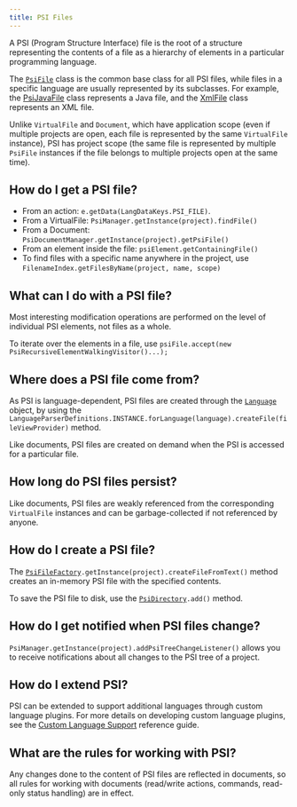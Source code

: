 ```yaml
---
title: PSI Files
---
```


A PSI (Program Structure Interface) file is the root of a structure representing the contents of a file as a hierarchy of elements in a particular programming language.

The [`PsiFile`](upsource:///platform/core-api/src/com/intellij/psi/PsiFile.java) class is the common base class for all PSI files, while files in a specific language are usually represented by its subclasses.  For example, the [PsiJavaFile](upsource:///java/java-psi-api/src/com/intellij/psi/PsiJavaFile.java) class represents a Java file, and the [XmlFile](upsource:///xml/xml-psi-api/src/com/intellij/psi/xml/XmlFile.java) class represents an XML file.

Unlike `VirtualFile` and `Document`, which have application scope (even if multiple projects are open, each file is represented by the same `VirtualFile` instance), PSI has project scope (the same file is represented by multiple `PsiFile` instances if the file belongs to multiple projects open at the same time).

## How do I get a PSI file?

* From an action: `e.getData(LangDataKeys.PSI_FILE)`.
* From a VirtualFile: `PsiManager.getInstance(project).findFile()`
* From a Document: `PsiDocumentManager.getInstance(project).getPsiFile()`
* From an element inside the file: `psiElement.getContainingFile()`
* To find files with a specific name anywhere in the project, use `FilenameIndex.getFilesByName(project, name, scope)`

## What can I do with a PSI file?

Most interesting modification operations are performed on the level of individual PSI elements, not files as a whole.

To iterate over the elements in a file, use `psiFile.accept(new PsiRecursiveElementWalkingVisitor()...);`

## Where does a PSI file come from?

As PSI is language-dependent, PSI files are created through the [`Language`](upsource:///platform/core-api/src/com/intellij/lang/Language.java) object, by using the `LanguageParserDefinitions.INSTANCE.forLanguage(language).createFile(fileViewProvider)` method.

Like documents, PSI files are created on demand when the PSI is accessed for a particular file.

## How long do PSI files persist?

Like documents, PSI files are weakly referenced from the corresponding `VirtualFile` instances and can be garbage-collected if not referenced by anyone.

## How do I create a PSI file?

The [`PsiFileFactory`](upsource:///platform/core-api/src/com/intellij/psi/PsiFileFactory.java)`.getInstance(project).createFileFromText()` method creates an in-memory PSI file with the specified contents.

To save the PSI file to disk, use the [`PsiDirectory`](upsource:///platform/core-api/src/com/intellij/psi/PsiDirectory.java)`.add()` method.

## How do I get notified when PSI files change?

`PsiManager.getInstance(project).addPsiTreeChangeListener()` allows you to receive notifications about all changes to the PSI tree of a project.

## How do I extend PSI?

PSI can be extended to support additional languages through custom language plugins. For more details on developing custom language plugins, see the [Custom Language Support](/reference_guide/custom_language_support.md) reference guide.

## What are the rules for working with PSI?

Any changes done to the content of PSI files are reflected in documents, so all rules for working with documents (read/write actions, commands, read-only status handling) are in effect.
